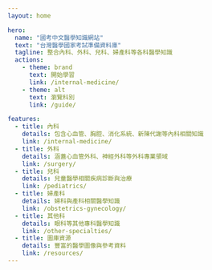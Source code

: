 ```yaml
---
layout: home

hero:
  name: "國考中文醫學知識網站"
  text: "台灣醫學國家考試準備資料庫"
  tagline: 整合內科、外科、兒科、婦產科等各科醫學知識
  actions:
    - theme: brand
      text: 開始學習
      link: /internal-medicine/
    - theme: alt
      text: 瀏覽科別
      link: /guide/

features:
  - title: 內科
    details: 包含心血管、胸腔、消化系統、新陳代謝等內科相關知識
    link: /internal-medicine/
  - title: 外科
    details: 涵蓋心血管外科、神經外科等外科專業領域
    link: /surgery/
  - title: 兒科
    details: 兒童醫學相關疾病診斷與治療
    link: /pediatrics/
  - title: 婦產科
    details: 婦科與產科相關醫學知識
    link: /obstetrics-gynecology/
  - title: 其他科
    details: 眼科等其他專科醫學知識
    link: /other-specialties/
  - title: 圖庫資源
    details: 豐富的醫學圖像與參考資料
    link: /resources/
---
```


